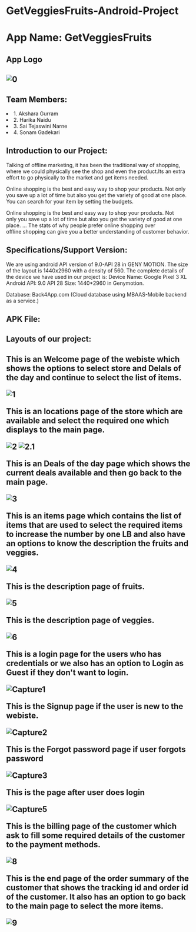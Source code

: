 # GetVeggiesFruits-Android-Project

<h1>App Name: GetVeggiesFruits</h1>
<h2>App Logo<h2>
 
![0](https://user-images.githubusercontent.com/43020059/56874611-a1497180-6a00-11e9-99d8-b0dfb7153e10.jpg)

<h2>Team Members:</h2>
 <li>1. Akshara Gurram</li>
 <li>2. Harika Naidu</li>
 <li>3. Sai Tejaswini Narne</li>
 <li>4. Sonam Gadekari</li>


<h2> Introduction to our Project:</h2>
<p>Talking of offline marketing, it has been the traditional way of shopping, where we could physically see the shop and even the product.Its an extra effort to go physically to the  market and get items needed.</p>
<p> Online shopping is the best and easy way to shop your products. Not only you save up a lot of time but also you get the variety of good at one place. You can search for your item by setting the budgets. </p>
<p>Online shopping is the best and easy way to shop your products. Not only you save up a lot of time but also you get the variety of good at one place. ... The stats of why people prefer online shopping over offline shopping can give you a better understanding of customer behavior.
 </p>
<h2>Specifications/Support Version:</h2>

<p>We are using android API version of 9.0-API 28 in GENY MOTION. The size of the layout is 1440x2960 with a density of 560. 
The complete details of the device we have used in our project is:
Device Name: Google Pixel 3 XL
Android API: 9.0 API 28
Size: 1440*2960 in Genymotion.</p>
Database: Back4App.com (Cloud database using MBAAS-Mobile backend as a service.)

<h2> APK File:</h2>

<h2>Layouts of our project:<h2>
 
<p>This is an Welcome page of the webiste which shows the options to select store and Delals of the day and continue to select the list of items.</p>

![1](https://user-images.githubusercontent.com/42948603/55749793-71add780-5a07-11e9-97f5-ef6bd5194fe1.PNG)

This is an locations page of the store which are available and select the required one which displays to the main page.

![2](https://github.com/SaiTejaswiniNarne/GetVeggiesFruits-Android-Project/blob/master/location%20Screen%20Shot.JPG)
![2.1](https://github.com/SaiTejaswiniNarne/GetVeggiesFruits-Android-Project/blob/master/location1.PNG)

This is an Deals of the day page which shows the current deals available and then go back to the main page.

![3](https://user-images.githubusercontent.com/42948603/55750112-36f86f00-5a08-11e9-92c1-92243ccf1adc.PNG)

This is an items page which contains the list of items that are used to select the required items to increase the number by one LB and also have an options to know the description the fruits and veggies.

![4](https://user-images.githubusercontent.com/42948603/55750135-48da1200-5a08-11e9-8764-7bcc0e209dcf.PNG)

This is the description page of fruits.

![5](https://user-images.githubusercontent.com/42948603/55750161-5394a700-5a08-11e9-8764-c2d305c82f79.PNG)

This is the description page of veggies.

![6](https://user-images.githubusercontent.com/42948603/55750184-5e4f3c00-5a08-11e9-8d51-6134cd2e4db2.PNG)

This is a login page for the users who has credentials or we also has an option to Login as Guest if they don't want to login.

![Capture1](https://user-images.githubusercontent.com/43020059/55767578-18619a80-5a3f-11e9-95b2-73f8a02ed2be.JPG)

This is the Signup page if the user is new to the webiste.

![Capture2](https://user-images.githubusercontent.com/43020059/55767716-ad649380-5a3f-11e9-9868-ddcbf50b23b3.JPG)

This is the Forgot password page if user forgots password

![Capture3](https://user-images.githubusercontent.com/43020059/55767753-d127d980-5a3f-11e9-9b88-d167a68dedf5.JPG)

This is the page after user does login

![Capture5](https://user-images.githubusercontent.com/43020059/55767855-2a900880-5a40-11e9-9e6b-66c8e51c1b46.JPG)

This is the billing page of the customer which ask to fill some required details of the customer to the payment methods.

![8](https://user-images.githubusercontent.com/42948603/55750290-93f42500-5a08-11e9-86bb-190cee296621.PNG)

This is the end page of the order summary of the customer that shows the tracking id and order id of the customer. It also has an option to go back to the main page to select the more items.

![9](https://user-images.githubusercontent.com/42948603/55750311-9f475080-5a08-11e9-8cf3-895abed22335.PNG)
